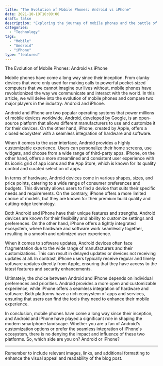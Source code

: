 ```yaml
---
title: "The Evolution of Mobile Phones: Android vs iPhone"
date: 2021-10-10T10:00:00
draft: false
description: "Exploring the journey of mobile phones and the battle of Android vs iPhone."
categories:
  - "Technology"
tags:
  - "Mobile"
  - "Android"
  - "iPhone"
type: "featured"
---
```


The Evolution of Mobile Phones: Android vs iPhone

Mobile phones have come a long way since their inception. From clunky devices that were only used for making calls to powerful pocket-sized computers that we cannot imagine our lives without, mobile phones have revolutionized the way we communicate and interact with the world. In this article, we will delve into the evolution of mobile phones and compare two major players in the industry: Android and iPhone.

Android and iPhone are two popular operating systems that power millions of mobile devices worldwide. Android, developed by Google, is an open-source platform that allows different manufacturers to use and customize it for their devices. On the other hand, iPhone, created by Apple, offers a closed ecosystem with a seamless integration of hardware and software.

When it comes to the user interface, Android provides a highly customizable experience. Users can personalize their home screens, use widgets, and choose from a wide range of third-party apps. iPhone, on the other hand, offers a more streamlined and consistent user experience with its iconic grid of app icons and the App Store, which is known for its quality control and curated selection of apps.

In terms of hardware, Android devices come in various shapes, sizes, and price points, catering to a wide range of consumer preferences and budgets. This diversity allows users to find a device that suits their specific needs and requirements. On the contrary, iPhone offers a more limited choice of models, but they are known for their premium build quality and cutting-edge technology.

Both Android and iPhone have their unique features and strengths. Android devices are known for their flexibility and ability to customize settings and preferences. On the other hand, iPhone offers a tightly integrated ecosystem, where hardware and software work seamlessly together, resulting in a smooth and optimized user experience.

When it comes to software updates, Android devices often face fragmentation due to the wide range of manufacturers and their customizations. This can result in delayed updates or devices not receiving updates at all. In contrast, iPhone users typically receive regular and timely software updates directly from Apple, ensuring that they have access to the latest features and security enhancements.

Ultimately, the choice between Android and iPhone depends on individual preferences and priorities. Android provides a more open and customizable experience, while iPhone offers a seamless integration of hardware and software. Both platforms have a rich ecosystem of apps and services, ensuring that users can find the tools they need to enhance their mobile experience.

In conclusion, mobile phones have come a long way since their inception, and Android and iPhone have played a significant role in shaping the modern smartphone landscape. Whether you are a fan of Android's customization options or prefer the seamless integration of iPhone's ecosystem, there is no denying the impact and influence of these two platforms. So, which side are you on? Android or iPhone?

---

Remember to include relevant images, links, and additional formatting to enhance the visual appeal and readability of the blog post.
